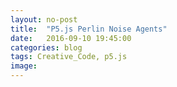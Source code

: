 ```yaml
---
layout: no-post
title:  "P5.js Perlin Noise Agents"
date:   2016-09-10 19:45:00
categories: blog
tags: Creative_Code, p5.js
image:
---
```

<script src="/js/p5Sketches/P5perlinFlowAgentsSketch.js" type="text/javascript"></script>
<script src="/js/p5Objects/P5_particle.js"></script>
<script src="/js/p5Objects/P5_flowField.js"></script>
